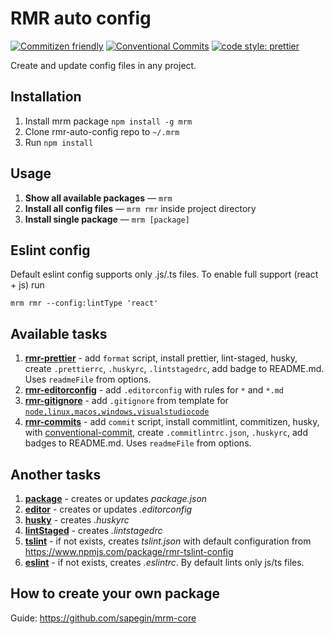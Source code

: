 # RMR auto config

[![Commitizen friendly](https://img.shields.io/badge/commitizen-friendly-brightgreen.svg)](http://commitizen.github.io/cz-cli/) [![Conventional Commits](https://img.shields.io/badge/Conventional%20Commits-1.0.0-yellow.svg)](https://conventionalcommits.org) [![code style: prettier](https://img.shields.io/badge/code_style-prettier-ff69b4.svg)](http://prettier.io)

Create and update config files in any project.

## Installation

1. Install mrm package `npm install -g mrm`
2. Clone rmr-auto-config repo to `~/.mrm`
3. Run `npm install`

## Usage

1. **Show all available packages** — `mrm`
2. **Install all config files** — `mrm rmr` inside project directory
3. **Install single package** — `mrm [package]`

## Eslint config

Default eslint config supports only .js/.ts files. To enable full support (react + js) run

`mrm rmr --config:lintType 'react'`

## Available tasks

1. [**rmr-prettier**] - add `format` script, install prettier, lint-staged, husky, create `.prettierrc`, `.huskyrc`, `.lintstagedrc`, add badge to README.md. Uses `readmeFile` from options.
2. [**rmr-editorconfig**] - add `.editorconfig` with rules for `*` and `*.md`
3. [**rmr-gitignore**] - add `.gitignore` from template for [`node,linux,macos,windows,visualstudiocode`]
4. [**rmr-commits**] - add `commit` script, install commitlint, commitizen, husky, with [conventional-commit], create `.commitlintrc.json`, `.huskyrc`, add badges to README.md. Uses `readmeFile` from options.

[**rmr-prettier**]: ./rmr-prettier/index.js
[**rmr-editorconfig**]: ./rmr-editorconfig/index.js
[**rmr-gitignore**]: ./rmr-gitignore/index.js
[`node,linux,macos,windows,visualstudiocode`]: http://gitignore.io/api/node,linux,macos,windows,visualstudiocode
[**rmr-commits**]: ./rmr-commits/index.js
[conventional-commit]: https://conventionalcommits.org/

## Another tasks

1. [**package**](./package/index.js) - creates or updates _package.json_
2. [**editor**](./editor/index.js) - creates or updates _.editorconfig_
3. [**husky**](./husky/index.js) - creates _.huskyrc_
4. [**lintStaged**](./lintStaged/index.js) - creates _.lintstagedrc_
5. [**tslint**](./tslint/index.js) - if not exists, creates _tslint.json_ with default configuration from https://www.npmjs.com/package/rmr-tslint-config
6. [**eslint**](./eslint/index.js) - if not exists, creates _.eslintrc_. By default lints only js/ts files.

## How to create your own package

Guide: https://github.com/sapegin/mrm-core
